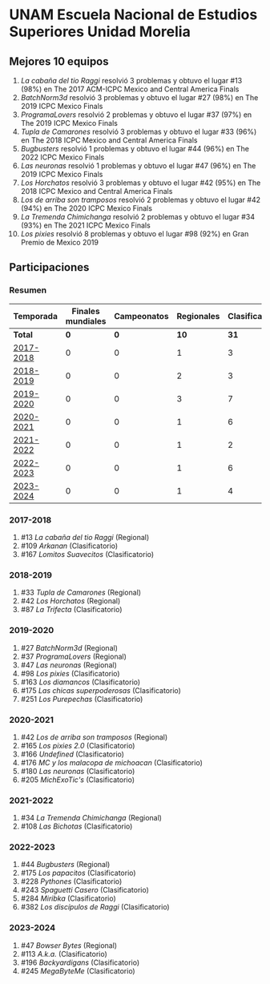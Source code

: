 ---
---

# UNAM Escuela Nacional de Estudios Superiores Unidad Morelia

## Mejores 10 equipos

1. _La cabaña del tio Raggi_ resolvió 3 problemas y obtuvo el lugar #13 (98%) en The 2017 ACM-ICPC Mexico and Central America Finals
1. _BatchNorm3d_ resolvió 3 problemas y obtuvo el lugar #27 (98%) en The 2019 ICPC Mexico Finals
1. _ProgramaLovers_ resolvió 2 problemas y obtuvo el lugar #37 (97%) en The 2019 ICPC Mexico Finals
1. _Tupla de Camarones_ resolvió 3 problemas y obtuvo el lugar #33 (96%) en The 2018 ICPC Mexico and Central America Finals
1. _Bugbusters_ resolvió 1 problemas y obtuvo el lugar #44 (96%) en The 2022 ICPC Mexico Finals
1. _Las neuronas_ resolvió 1 problemas y obtuvo el lugar #47 (96%) en The 2019 ICPC Mexico Finals
1. _Los Horchatos_ resolvió 3 problemas y obtuvo el lugar #42 (95%) en The 2018 ICPC Mexico and Central America Finals
1. _Los de arriba son tramposos_ resolvió 2 problemas y obtuvo el lugar #42 (94%) en The 2020 ICPC Mexico Finals
1. _La Tremenda Chimichanga_ resolvió 2 problemas y obtuvo el lugar #34 (93%) en The 2021 ICPC Mexico Finals
1. _Los pixies_ resolvió 8 problemas y obtuvo el lugar #98 (92%) en Gran Premio de Mexico 2019

## Participaciones

### Resumen

| Temporada | Finales mundiales | Campeonatos | Regionales | Clasificatorios | Equipos |
| --- | --- | --- | --- | --- | --- |
| **Total** | **0** | **0** | **10** | **31** | **31** |
| [2017-2018](#2017-2018) | 0 | 0 | 1 | 3 | 3 |
| [2018-2019](#2018-2019) | 0 | 0 | 2 | 3 | 3 |
| [2019-2020](#2019-2020) | 0 | 0 | 3 | 7 | 7 |
| [2020-2021](#2020-2021) | 0 | 0 | 1 | 6 | 6 |
| [2021-2022](#2021-2022) | 0 | 0 | 1 | 2 | 2 |
| [2022-2023](#2022-2023) | 0 | 0 | 1 | 6 | 6 |
| [2023-2024](#2023-2024) | 0 | 0 | 1 | 4 | 4 |

### 2017-2018

1. #13 _La cabaña del tio Raggi_ (Regional)
1. #109 _Arkanan_ (Clasificatorio)
1. #167 _Lomitos Suavecitos_ (Clasificatorio)

### 2018-2019

1. #33 _Tupla de Camarones_ (Regional)
1. #42 _Los Horchatos_ (Regional)
1. #87 _La Trifecta_ (Clasificatorio)

### 2019-2020

1. #27 _BatchNorm3d_ (Regional)
1. #37 _ProgramaLovers_ (Regional)
1. #47 _Las neuronas_ (Regional)
1. #98 _Los pixies_ (Clasificatorio)
1. #163 _Los diamancos_ (Clasificatorio)
1. #175 _Las chicas superpoderosas_ (Clasificatorio)
1. #251 _Los Purepechas_ (Clasificatorio)

### 2020-2021

1. #42 _Los de arriba son tramposos_ (Regional)
1. #165 _Los pixies 2.0_ (Clasificatorio)
1. #166 _Undefined_ (Clasificatorio)
1. #176 _MC y los malacopa de michoacan_ (Clasificatorio)
1. #180 _Las neuronas_ (Clasificatorio)
1. #205 _MichExoTic's_ (Clasificatorio)

### 2021-2022

1. #34 _La Tremenda Chimichanga_ (Regional)
1. #108 _Las Bichotas_ (Clasificatorio)

### 2022-2023

1. #44 _Bugbusters_ (Regional)
1. #175 _Los papacitos_ (Clasificatorio)
1. #228 _Pythones_ (Clasificatorio)
1. #243 _Spaguetti Casero_ (Clasificatorio)
1. #284 _Miribka_ (Clasificatorio)
1. #382 _Los discípulos de Raggi_ (Clasificatorio)

### 2023-2024

1. #47 _Bowser Bytes_ (Regional)
1. #113 _A.k.a._ (Clasificatorio)
1. #196 _Backyardigans_ (Clasificatorio)
1. #245 _MegaByteMe_ (Clasificatorio)



